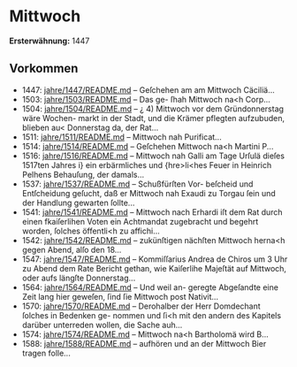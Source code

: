 # Mittwoch

**Ersterwähnung:** 1447

## Vorkommen
- 1447: [jahre/1447/README.md](../jahre/1447/README.md) – Geſchehen am
am Mittwoch Cäciliä...
- 1503: [jahre/1503/README.md](../jahre/1503/README.md) – Das ge-
ſhah Mittwoch na<h Corp...
- 1504: [jahre/1504/README.md](../jahre/1504/README.md) – ¿ 4) Mittwoch vor dem Gründonnerstag wäre Wochen-
markt in der Stadt, und die Krämer pflegten aufzubuden,
blieben au< Donnerstag da, der Rat...
- 1511: [jahre/1511/README.md](../jahre/1511/README.md) – Mittwoch nah Purificat...
- 1514: [jahre/1514/README.md](../jahre/1514/README.md) – Geſchehen
Mittwoch na<h Martini P...
- 1516: [jahre/1516/README.md](../jahre/1516/README.md) – Mittwoch nah Galli am Tage Urſulä dieſes 1517ten
Jahres i} ein erbärmliches und \{hre>li<hes Feuer in
Heinrich Pelhens Behauſung, der damals...
- 1537: [jahre/1537/README.md](../jahre/1537/README.md) – Schußfürſten Vor-
beſcheid und Entſcheidung geſucht, daß er Mittwoch nah
Exaudi zu Torgau ſein und der Handlung gewarten
ſollte...
- 1541: [jahre/1541/README.md](../jahre/1541/README.md) – Mittwoch nach Erhardi iſt dem Rat durch
einen fkaiſerlihen Voten ein Achtmandat zugebracht und
begehrt worden, ſolches öffentli<h zu affichi...
- 1542: [jahre/1542/README.md](../jahre/1542/README.md) – zukünſtigen nächſten Mittwoch herna<h gegen
Abend, alſo den 18...
- 1547: [jahre/1547/README.md](../jahre/1547/README.md) – Kommiſſarius
Andrea de Chiros um 3 Uhr zu Abend dem Rate Bericht
gethan, wie Kaiſerlihe Majeſtät auf Mittwoch, oder aufs
längſte Donnerstag...
- 1564: [jahre/1564/README.md](../jahre/1564/README.md) – Und weil an-
geregte Abgeſandte eine Zeit lang hier geweſen, ſind ſie
Mittwoch post Nativit...
- 1570: [jahre/1570/README.md](../jahre/1570/README.md) – Derohalber der Herr Domdechant ſolches in Bedenken ge-
nommen und ſi<h mit den andern des Kapitels darüber
unterreden wollen, die Sache auh...
- 1574: [jahre/1574/README.md](../jahre/1574/README.md) – Mittwoch na<h Bartholomä wird B...
- 1588: [jahre/1588/README.md](../jahre/1588/README.md) – aufhören und an der Mittwoch Bier tragen folle...
